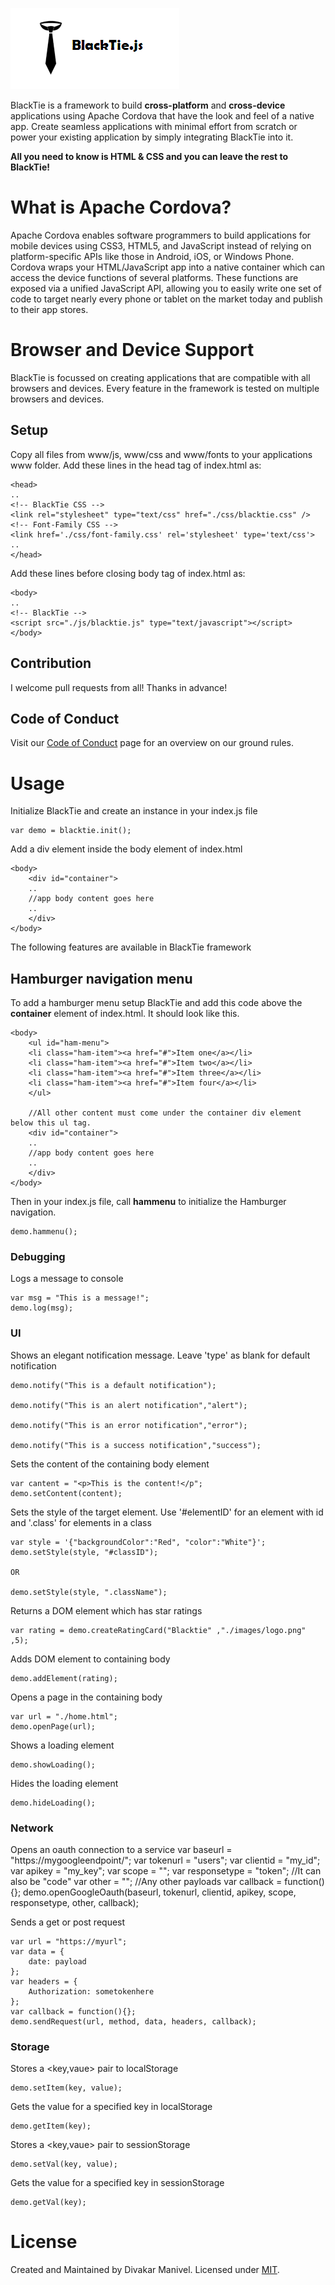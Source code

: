 ![BlackTie.js logo](/images/logo.png "BlackTie.js logo")

BlackTie is a framework to build **cross-platform** and **cross-device** applications using Apache Cordova that have the look and feel of a native app. Create seamless applications with minimal effort from scratch or power your existing application by simply integrating BlackTie into it.

**All you need to know is HTML & CSS and you can leave the rest to BlackTie!**

# What is Apache Cordova?

Apache Cordova enables software programmers to build applications for mobile devices using CSS3, HTML5, and JavaScript instead of relying on platform-specific APIs like those in Android, iOS, or Windows Phone. Cordova wraps your HTML/JavaScript app into a native container which can access the device functions of several platforms. These functions are exposed via a unified JavaScript API, allowing you to easily write one set of code to target nearly every phone or tablet on the market today and publish to their app stores.

# Browser and Device Support

BlackTie is focussed on creating applications that are compatible with all browsers and devices. Every feature in the framework is tested on multiple browsers and devices.

## Setup

Copy all files from www/js, www/css and www/fonts to your applications www folder.
Add these lines in the head tag of index.html as:

    <head>
    ..
    <!-- BlackTie CSS -->
    <link rel="stylesheet" type="text/css" href="./css/blacktie.css" />
    <!-- Font-Family CSS -->
    <link href='./css/font-family.css' rel='stylesheet' type='text/css'>
    ..
    </head>

Add these lines before closing body tag of index.html as:

    <body>
    ..
    <!-- BlackTie -->
    <script src="./js/blacktie.js" type="text/javascript"></script>
    </body>

## Contribution

I welcome pull requests from all! Thanks in advance!

## Code of Conduct

Visit our [Code of Conduct](CODE_OF_CONDUCT.md) page for an overview on our ground rules.

# Usage

Initialize BlackTie and create an instance in your index.js file

    var demo = blacktie.init();

Add a div element inside the body element of index.html

    <body>
        <div id="container">
        ..
        //app body content goes here
        ..
        </div>
    </body>

The following features are available in BlackTie framework

## Hamburger navigation menu

To add a hamburger menu setup BlackTie and add this code above the **container** element of index.html. It should look like this.

    <body>
        <ul id="ham-menu">
        <li class="ham-item"><a href="#">Item one</a></li>
        <li class="ham-item"><a href="#">Item two</a></li>
        <li class="ham-item"><a href="#">Item three</a></li>
        <li class="ham-item"><a href="#">Item four</a></li>
        </ul>
    
        //All other content must come under the container div element below this ul tag.
        <div id="container">
        ..
        //app body content goes here
        ..
        </div>
    </body>

Then in your index.js file, call **hammenu** to initialize the Hamburger navigation.
    
    demo.hammenu();

### Debugging

Logs a message to console

    var msg = "This is a message!";
    demo.log(msg);

### UI

Shows an elegant notification message. Leave 'type' as blank for default notification

    demo.notify("This is a default notification");

    demo.notify("This is an alert notification","alert");

    demo.notify("This is an error notification","error");

    demo.notify("This is a success notification","success");

Sets the content of the containing body element

    var cantent = "<p>This is the content!</p";
    demo.setContent(content);

Sets the style of the target element. Use '#elementID' for an element with id and '.class' for elements in a class

    var style = '{"backgroundColor":"Red", "color":"White"}';
    demo.setStyle(style, "#classID");

    OR

    demo.setStyle(style, ".className");

Returns a DOM element which has star ratings

    var rating = demo.createRatingCard("Blacktie" ,"./images/logo.png" ,5);

Adds DOM element to containing body

    demo.addElement(rating);

Opens a page in the containing body

    var url = "./home.html";
    demo.openPage(url);

Shows a loading element

    demo.showLoading();

Hides the loading element

    demo.hideLoading();

### Network

Opens an oauth connection to a service
    var baseurl = "https://mygoogleendpoint/";
    var tokenurl = "users";
    var clientid = "my_id";
    var apikey = "my_key";
    var scope = "";
    var responsetype = "token"; //It can also be "code"
    var other = ""; //Any other payloads
    var callback = function(){};
    demo.openGoogleOauth(baseurl, tokenurl, clientid, apikey, scope, responsetype, other, callback);

Sends a get or post request

    var url = "https://myurl";
	var data = {
		date: payload
	};    
	var headers = {
		Authorization: sometokenhere
	};
    var callback = function(){};    
    demo.sendRequest(url, method, data, headers, callback);

### Storage

Stores a <key,vaue> pair to localStorage

    demo.setItem(key, value);

Gets the value for a specified key in localStorage
    
    demo.getItem(key);

Stores a <key,vaue> pair to sessionStorage
    
    demo.setVal(key, value);

Gets the value for a specified key in sessionStorage
    
    demo.getVal(key);

# License

Created and Maintained by Divakar Manivel. Licensed under [MIT](LICENSE).
